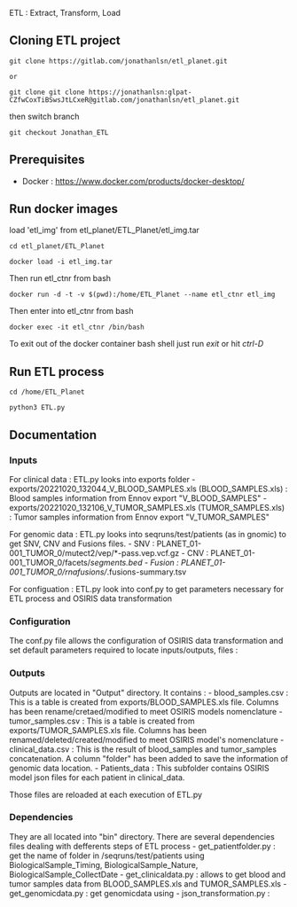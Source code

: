 
ETL : Extract, Transform, Load


## Cloning ETL project

```
git clone https://gitlab.com/jonathanlsn/etl_planet.git

or 

git clone git clone https://jonathanlsn:glpat-CZfwCoxTiBSwsJtLCxeR@gitlab.com/jonathanlsn/etl_planet.git
```

then switch branch
```
git checkout Jonathan_ETL
```


## Prerequisites

- Docker : https://www.docker.com/products/docker-desktop/

## Run docker images 
load 'etl_img' from  etl_planet/ETL_Planet/etl_img.tar
```
cd etl_planet/ETL_Planet

docker load -i etl_img.tar
```

Then run etl_ctnr from bash
```
docker run -d -t -v $(pwd):/home/ETL_Planet --name etl_ctnr etl_img
```

Then enter into etl_ctnr from bash
```
docker exec -it etl_ctnr /bin/bash
```

To exit out of the docker container bash shell just run *exit* or hit *ctrl-D*


## Run ETL process
```
cd /home/ETL_Planet

python3 ETL.py 
```


## Documentation

### Inputs

For clinical data : ETL.py looks into exports folder
    - exports/20221020_132044_V_BLOOD_SAMPLES.xls (BLOOD_SAMPLES.xls) : Blood samples information from Ennov export "V_BLOOD_SAMPLES"
    - exports/20221020_132106_V_TUMOR_SAMPLES.xls (TUMOR_SAMPLES.xls) : Tumor samples information from Ennov export "V_TUMOR_SAMPLES"

For genomic data : ETL.py looks into seqruns/test/patients (as in gnomic) to get SNV, CNV and Fusions files.
    - SNV : PLANET_01-001_TUMOR_0/mutect2/vep/*-pass.vep.vcf.gz
    - CNV : PLANET_01-001_TUMOR_0/facets/*segments.bed
    - Fusion : PLANET_01-001_TUMOR_0/rnafusions/*.fusions-summary.tsv

For configuation : ETL.py look into conf.py to get parameters necessary for ETL process and OSIRIS data transformation

### Configuration

The conf.py file allows the configuration of OSIRIS data transformation and set default parameters required to locate inputs/outputs, files :


### Outputs 

Outputs are located in "Output" directory. It contains :
    - blood_samples.csv : This is a table is created from exports/BLOOD_SAMPLES.xls file. Columns has been rename/cretaed/modified to meet OSIRIS models nomenclature
    - tumor_samples.csv : This is a table is created from exports/TUMOR_SAMPLES.xls file. Columns has been renamed/deleted/created/modified to meet OSIRIS model's nomenclature
    - clinical_data.csv : This is the result of blood_samples and tumor_samples concatenation. A column "folder" has been added to save the information of genomic data location.
    - Patients_data : This subfolder contains OSIRIS model json files for each patient in clinical_data.

Those files are reloaded at each execution of ETL.py


### Dependencies 

They are all located into "bin" directory. There are several dependencies files dealing with defferents steps of ETL process
    - get_patientfolder.py : get the name of folder in /seqruns/test/patients using BiologicalSample_Timing, BiologicalSample_Nature, BiologicalSample_CollectDate
    - get_clinicaldata.py : allows to get blood and tumor samples data from BLOOD_SAMPLES.xls and TUMOR_SAMPLES.xls 
    - get_genomicdata.py : get genomicdata using 
    - json_transformation.py : 
    